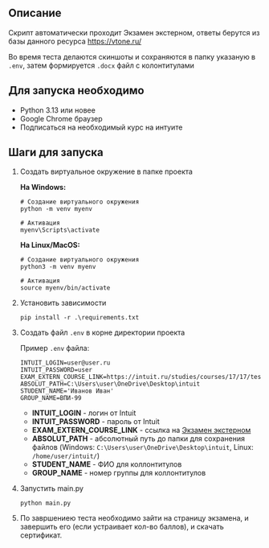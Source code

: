 ## Описание

Скрипт автоматически проходит Экзамен экстерном, ответы берутся из базы данного ресурса https://vtone.ru/

Во время теста делаются скиншоты и сохраняются в папку указаную в `.env`, затем формируется `.docx` файл с колонтитулами

## Для запуска необходимо

* Python 3.13 или новее
* Google Chrome браузер
* Подписаться на необходимый курс на интуите

## Шаги для запуска

1) Создать виртуальное окружение в папке проекта

   **На Windows:**

    ```commandline
    # Создание виртуального окружения
    python -m venv myenv
    
    # Активация
    myenv\Scripts\activate
    ```

   **На Linux/MacOS:**

    ```commandline
    # Создание виртуального окружения
    python3 -m venv myenv
    
    # Активация
    source myenv/bin/activate
    ```


2) Установить зависимости

    ```commandline
    pip install -r .\requirements.txt
    ```


3) Создать файл `.env` в корне директории проекта

    Пример `.env` файла:
    
    ```dotenv
    INTUIT_LOGIN=user@user.ru
    INTUIT_PASSWORD=user
    EXAM_EXTERN_COURSE_LINK=https://intuit.ru/studies/courses/17/17/test/4/0
    ABSOLUT_PATH=C:\Users\user\OneDrive\Desktop\intuit
    STUDENT_NAME='Иванов Иван'
    GROUP_NAME=ВПИ-99
    ```

   - **INTUIT_LOGIN** - логин от Intuit
   - **INTUIT_PASSWORD** - пароль от Intuit
   - **EXAM_EXTERN_COURSE_LINK** - ссылка на [Экзамен экстерном](https://intuit.ru/studies/courses/17/17/test/4/0)
   - **ABSOLUT_PATH** - абсолютный путь до папки для сохранения файлов (Windows:
     `C:\Users\user\OneDrive\Desktop\intuit`, Linux: `/home/user/intuit/`)
   - **STUDENT_NAME** - ФИО для коллонтитулов
   - **GROUP_NAME** - номер группы для коллонтитулов


4) Запустить main.py
    ```commandline
    python main.py
    ```

5) По завршениею теста необходимо зайти на страницу экзамена, и завершить его (если устраивает кол-во баллов), и скачать сертификат.
